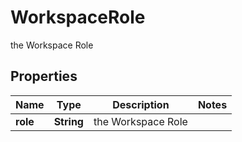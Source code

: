

# WorkspaceRole

the Workspace Role

## Properties

| Name | Type | Description | Notes |
|------------ | ------------- | ------------- | -------------|
|**role** | **String** | the Workspace Role |  |



